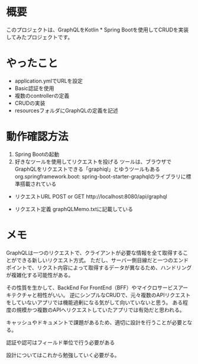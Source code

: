 # 概要

このプロジェクトは、GraphQLをKotlin * Spring Bootを使用してCRUDを実装してみたプロジェクトです。

# やったこと

- application.ymlでURLを設定
- Basic認証を使用
- 複数のcontrollerの定義
- CRUDの実装
- resourcesフォルダにGraphQLの定義を記述

# 動作確認方法

1. Spring Bootの起動
2. 好きなツールを使用してリクエストを投げる
   ツールは、ブラウザでGraphQLをリクエストできる「graphiql」とゆうツールもある org.springframework.boot:
   spring-boot-starter-graphqlのライブラリに標準搭載されている

- リクエストURL
  POST or GET http://localhost:8080/api/graphql

- リクエスト定義
  graphQLMemo.txtに記載している

# メモ

GraphQLは一つのリクエストで、クライアントが必要な情報を全て取得することができる新しいリクエスト方式。
ただし、サーバー側目線だと一つのエンドポイントで、リクスト内容によって取得するデータが異なるため、ハンドリングが複雑化する可能性がある。

その性質を生かして、BackEnd For FrontEnd（BFF）やマイクロサービスアーキテクチャと相性がいい。
逆にシンプルなCRUDで、元々複数のAPIリクエストをしていないアプリでは機能過剰になる気がして向いていないと思う。
ある程度の規模かつ複数のAPIへリクエストしていたアプリでは有効だと思われる。

キャッシュやドキュメントで課題があるため、適切に設計を行うことが必要となる。

認証や認可はフィールド単位で行う必要がある

設計についてはこれから勉強していく必要がる。



